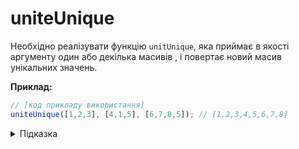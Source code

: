 # uniteUnique

Необхідно реалізувати функцію `unitUnique`, яка приймає в якості аргументу один або декілька масивів , і повертає новий масив
унікальних значень.

**Приклад:**

```js
// [код прикладу використання]
uniteUnique([1,2,3], [4,1,5], [6,7,8,5]); // [1,2,3,4,5,6,7,8]
```

<details>
  <summary>Підказка</summary>

___

Зверни увагу на об'єкт `Set`
* MDN: (https://developer.mozilla.org/en-US/docs/Web/JavaScript/Reference/Global_Objects/Set)


</details>
